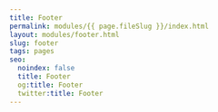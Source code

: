 ```yaml
---
title: Footer
permalink: modules/{{ page.fileSlug }}/index.html
layout: modules/footer.html
slug: footer
tags: pages
seo:
  noindex: false
  title: Footer
  og:title: Footer
  twitter:title: Footer
---
```



